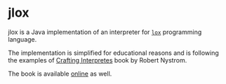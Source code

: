 # jlox

jlox is a Java implementation of an interpreter for [`lox`](https://craftinginterpreters.com/the-lox-language.html) programming language.

The implementation is simplified for educational reasons and is following the examples of [Crafting Interpretes](https://www.goodreads.com/book/show/33969590-crafting-interpreters) book by Robert Nystrom.

The book is available [online](https://craftinginterpreters.com/) as well.
